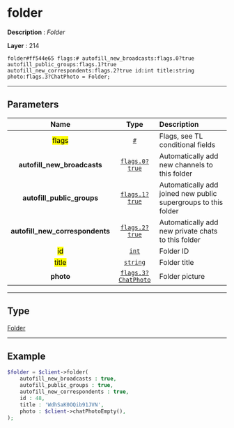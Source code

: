 # folder

**Description** : *Folder*

**Layer** : 214

```tl
folder#ff544e65 flags:# autofill_new_broadcasts:flags.0?true autofill_public_groups:flags.1?true autofill_new_correspondents:flags.2?true id:int title:string photo:flags.3?ChatPhoto = Folder;
```

---

## Parameters

| Name | Type | Description |
| :---: | :---: | :--- |
| <mark>flags</mark> | [`#`](type/#) | Flags, see TL conditional fields |
| **autofill_new_broadcasts** | [`flags.0?true`](type/true) | Automatically add new channels to this folder |
| **autofill_public_groups** | [`flags.1?true`](type/true) | Automatically add joined new public supergroups to this folder |
| **autofill_new_correspondents** | [`flags.2?true`](type/true) | Automatically add new private chats to this folder |
| <mark>id</mark> | [`int`](type/int) | Folder ID |
| <mark>title</mark> | [`string`](type/string) | Folder title |
| **photo** | [`flags.3?ChatPhoto`](type/ChatPhoto) | Folder picture |

---

## Type

[Folder](type/Folder)

---

## Example

```php
$folder = $client->folder(
	autofill_new_broadcasts : true,
	autofill_public_groups : true,
	autofill_new_correspondents : true,
	id : 48,
	title : 'WdhSaK0OQib91JVN',
	photo : $client->chatPhotoEmpty(),
);
```